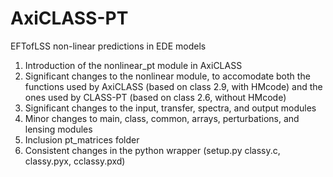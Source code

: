# AxiCLASS-PT

EFTofLSS non-linear predictions in EDE models 


1) Introduction of the nonlinear_pt module in AxiCLASS
2) Significant changes to the nonlinear module, to accomodate both the functions used by AxiCLASS (based on class 2.9, with HMcode) and the ones used by CLASS-PT (based on class 2.6, without HMcode)
3) Significant changes to the input, transfer, spectra, and output modules
4) Minor changes to main, class, common, arrays, perturbations, and lensing modules
5) Inclusion pt_matrices folder
6) Consistent changes in the python wrapper (setup.py classy.c, classy.pyx, cclassy.pxd)
